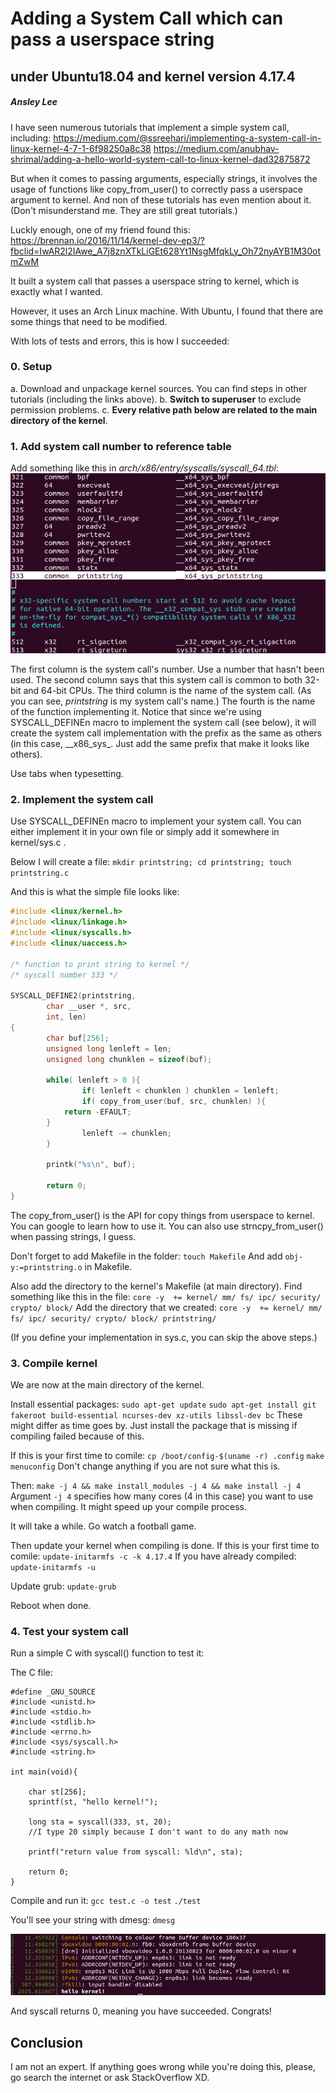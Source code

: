 # Adding a System Call which can pass a userspace string
## under Ubuntu18.04 and kernel version 4.17.4
##### Ansley Lee

I have seen numerous tutorials that implement a simple system call, including:
https://medium.com/@ssreehari/implementing-a-system-call-in-linux-kernel-4-7-1-6f98250a8c38
https://medium.com/anubhav-shrimal/adding-a-hello-world-system-call-to-linux-kernel-dad32875872

But when it comes to passing arguments, especially strings, it involves the usage of  functions like copy_from_user() to correctly pass a userspace argument to kernel. And non of these tutorials has even mention about it. (Don't misunderstand me. They are still great tutorials.)

Luckly enough, one of my friend found this:
https://brennan.io/2016/11/14/kernel-dev-ep3/?fbclid=IwAR2l2IAwe_A7j8znXTkLiGEt628Yt1NsgMfqkLy_Oh72nyAYB1M30otmZwM

It built a system call that passes a userspace string to kernel, which is exactly what I wanted.

However, it uses an Arch Linux machine. With Ubuntu, I found that there are some things that need to be modified.

With lots of tests and errors, this is how I succeeded:

### 0. Setup
 a. Download and unpackage kernel sources. You can find steps in other tutorials (including the links above).
 b. **Switch to superuser** to exclude permission problems.
 c. **Every relative path below are related to the main directory of the kernel**.

### 1. Add system call number to reference table
Add something like this in *arch/x86/entry/syscalls/syscall_64.tbl*:
![k1](./k1.png)

The first column is the system call's number. Use a number that hasn't been used.
The second column says that this system call is common to both 32-bit and 64-bit CPUs.
The third column is the name of the system call. (As you can see, *printstring* is my system call's name.)
The fourth is the name of the function implementing it. Notice that since we're using SYSCALL_DEFINEn macro to implement the system call (see below), it will create the system call implementation with the prefix as the same as others (in this case, \_\_x86\_sys\_. Just add the same prefix that make it looks like others).

Use tabs when typesetting.

### 2. Implement the system call

Use SYSCALL_DEFINEn macro to implement your system call.
You can either implement it in your own file or simply add it somewhere in kernel/sys.c .

Below I will create a file:
`mkdir printstring; cd printstring; touch printstring.c` 

And this is what the simple file looks like:
```c
#include <linux/kernel.h>
#include <linux/linkage.h>
#include <linux/syscalls.h>
#include <linux/uaccess.h>

/* function to print string to kernel */
/* syscall number 333 */

SYSCALL_DEFINE2(printstring,
		char __user *, src,
		int, len)
{
        char buf[256];
        unsigned long lenleft = len;
        unsigned long chunklen = sizeof(buf);

        while( lenleft > 0 ){
                if( lenleft < chunklen ) chunklen = lenleft;
                if( copy_from_user(buf, src, chunklen) ){
    		return -EFAULT;
    	}
                lenleft -= chunklen;
        }
    
        printk("%s\n", buf);
    
        return 0;
}
```

The copy_from_user() is the API for copy things from userspace to kernel. You can google to learn how to use it. You can also use strncpy_from_user() when passing strings, I guess.

Don't forget to add Makefile in the folder:
`touch Makefile`
And add
`obj-y:=printstring.o`
in Makefile.

Also add the directory to the kernel's Makefile (at main directory).
Find something like this in the file:
`core -y  += kernel/ mm/ fs/ ipc/ security/ crypto/ block/`
Add the directory that we created:
`core -y  += kernel/ mm/ fs/ ipc/ security/ crypto/ block/ printstring/`

(If you define your implementation in sys.c, you can skip the above steps.)

### 3. Compile kernel
We are now at the main directory of the kernel.

Install essential packages:
`sudo apt-get update`
`sudo apt-get install git fakeroot build-essential ncurses-dev xz-utils libssl-dev bc`
These might differ as time goes by. Just install the package that is missing if compiling failed because of this.

If this is your first time to comile:
`cp /boot/config-$(uname -r) .config`
`make menuconfig`
Don't change anything if you are not sure what this is.

Then:
`make -j 4 && make install_modules -j 4 && make install -j 4`
Argument `-j 4` specifies how many cores (4 in this case) you want to use when compiling. It might speed up your compile process.

It will take a while. Go watch a football game.

Then update your kernel when compiling is done.
If this is your first time to comile:
`update-initarmfs -c -k 4.17.4`
If you have already compiled:
`update-initarmfs -u`

Update grub:
`update-grub`

Reboot when done.

### 4. Test your system call
Run a simple C with syscall() function to test it:

The C file:
```
#define _GNU_SOURCE
#include <unistd.h>
#include <stdio.h>
#include <stdlib.h>
#include <errno.h>
#include <sys/syscall.h>
#include <string.h>

int main(void){
	
    char st[256];
    sprintf(st, "hello kernel!");
    
    long sta = syscall(333, st, 20);
    //I type 20 simply because I don't want to do any math now

    printf("return value from syscall: %ld\n", sta);

    return 0;
}
```

Compile and run it:
`gcc test.c -o test`
`./test`

You'll see your string with dmesg:
`dmesg`

![k2](./k2.png)

And syscall returns 0, meaning you have succeeded.
Congrats!

## Conclusion
I am not an expert. If anything goes wrong while you're doing this, please, go search the internet or ask StackOverflow XD.
